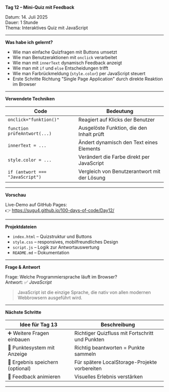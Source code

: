 **Tag 12 – Mini-Quiz mit Feedback**

Datum: 14. Juli 2025  
Dauer: 1 Stunde  
Thema: Interaktives Quiz mit JavaScript

---

**Was habe ich gelernt?**

- Wie man einfache Quizfragen mit Buttons umsetzt
- Wie man Benutzeraktionen mit `onclick` verarbeitet
- Wie man mit `innerText` dynamisch Feedback anzeigt
- Wie man mit `if` und `else` Entscheidungen trifft
- Wie man Farbrückmeldung (`style.color`) per JavaScript steuert
- Erste Schritte Richtung "Single Page Application" durch direkte Reaktion im Browser

---

**Verwendete Techniken**

| Code                             | Bedeutung                                         |
|----------------------------------|--------------------------------------------------|
| `onclick="funktion()"`          | Reagiert auf Klicks der Benutzer                 |
| `function prüfeAntwort(...)`    | Ausgelöste Funktion, die den Inhalt prüft        |
| `innerText = ...`               | Ändert dynamisch den Text eines Elements         |
| `style.color = ...`             | Verändert die Farbe direkt per JavaScript        |
| `if (antwort === "JavaScript")` | Vergleich von Benutzerantwort mit der Lösung     |

---

**Vorschau**

Live-Demo auf GitHub Pages:  
👉 https://sugu4.github.io/100-days-of-code/Day12/

---

**Projektdateien**

- `index.html` – Quizstruktur und Buttons  
- `style.css` – responsives, mobilfreundliches Design  
- `script.js` – Logik zur Antwortauswertung  
- `README.md` – Dokumentation

---

**Frage & Antwort**

Frage: Welche Programmiersprache läuft im Browser?  
Antwort: ✅ _JavaScript_  
> JavaScript ist die einzige Sprache, die nativ von allen modernen Webbrowsern ausgeführt wird.

---

**Nächste Schritte**

| Idee für Tag 13                 | Beschreibung                                       |
|----------------------------------|----------------------------------------------------|
| ➕ Weitere Fragen einbauen       | Richtiger Quizfluss mit Fortschritt und Punkten    |
| 🧠 Punktesystem mit Anzeige      | Richtig beantworten = Punkte sammeln               |
| 💾 Ergebnis speichern (optional) | Für spätere LocalStorage-Projekte vorbereiten      |
| 🎨 Feedback animieren            | Visuelles Erlebnis verstärken                      |

---
